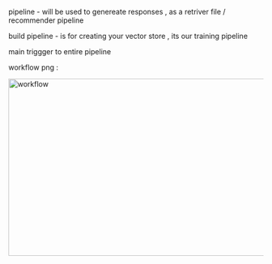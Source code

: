 

pipeline - will be used to genereate responses , as a retriver file / recommender pipeline


build pipeline - is for creating your vector store , its our training pipeline

main  triggger to entire pipeline




workflow png :


<img width="1542" height="350" alt="workflow" src="https://github.com/user-attachments/assets/cb97419c-6687-4bdc-8168-3988d625f1d7" />
